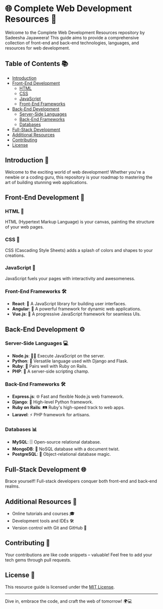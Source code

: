 # 🌐 Complete Web Development Resources 🚀

Welcome to the Complete Web Development Resources repository by Sadeesha Jayaweera! This guide aims to provide a comprehensive collection of front-end and back-end technologies, languages, and resources for web development.

## Table of Contents 📚

- [Introduction](#introduction)
- [Front-End Development](#front-end-development)
  - [HTML](#html)
  - [CSS](#css)
  - [JavaScript](#javascript)
  - [Front-End Frameworks](#front-end-frameworks)
- [Back-End Development](#back-end-development)
  - [Server-Side Languages](#server-side-languages)
  - [Back-End Frameworks](#back-end-frameworks)
  - [Databases](#databases)
- [Full-Stack Development](#full-stack-development)
- [Additional Resources](#additional-resources)
- [Contributing](#contributing)
- [License](#license)

## Introduction 🚀

Welcome to the exciting world of web development! Whether you're a newbie or a coding guru, this repository is your roadmap to mastering the art of building stunning web applications.

## Front-End Development 🎨

### HTML 📝

HTML (Hypertext Markup Language) is your canvas, painting the structure of your web pages.

### CSS 🎨

CSS (Cascading Style Sheets) adds a splash of colors and shapes to your creations.

### JavaScript 🚀

JavaScript fuels your pages with interactivity and awesomeness.

### Front-End Frameworks 🛠️

- **React**: 🌟 A JavaScript library for building user interfaces.
- **Angular**: 🚀 A powerful framework for dynamic web applications.
- **Vue.js**: 🌈 A progressive JavaScript framework for seamless UIs.

## Back-End Development ⚙️

### Server-Side Languages 💻

- **Node.js**: 🏃‍♂️ Execute JavaScript on the server.
- **Python**: 🐍 Versatile language used with Django and Flask.
- **Ruby**: 💎 Pairs well with Ruby on Rails.
- **PHP**: 🐘 A server-side scripting champ.

### Back-End Frameworks 🛠️

- **Express.js**: 🌐 Fast and flexible Node.js web framework.
- **Django**: 🎸 High-level Python framework.
- **Ruby on Rails**: 🛤️ Ruby's high-speed track to web apps.
- **Laravel**: ⚡ PHP framework for artisans.

### Databases 📊

- **MySQL**: 🗄️ Open-source relational database.
- **MongoDB**: 🍃 NoSQL database with a document twist.
- **PostgreSQL**: 🐘 Object-relational database magic.

## Full-Stack Development 🌐

Brace yourself! Full-stack developers conquer both front-end and back-end realms.

## Additional Resources 🌟

- Online tutorials and courses 🎓
- Development tools and IDEs 🛠️
- Version control with Git and GitHub 🐙

## Contributing 🤝

Your contributions are like code snippets – valuable! Feel free to add your tech gems through pull requests.

## License 📜

This resource guide is licensed under the [MIT License](LICENSE).

---

Dive in, embrace the code, and craft the web of tomorrow! 🌍💻
